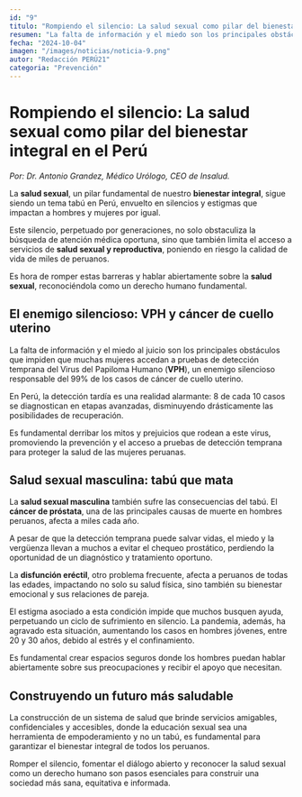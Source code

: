 ```yaml
---
id: "9"
titulo: "Rompiendo el silencio: La salud sexual como pilar del bienestar"
resumen: "La falta de información y el miedo son los principales obstáculos"
fecha: "2024-10-04"
imagen: "/images/noticias/noticia-9.png"
autor: "Redacción PERÚ21"
categoria: "Prevención"
---
```


# Rompiendo el silencio: La salud sexual como pilar del bienestar integral en el Perú

*Por: Dr. Antonio Grandez, Médico Urólogo, CEO de Insalud.*

La **salud sexual**, un pilar fundamental de nuestro **bienestar integral**, sigue siendo un tema tabú en Perú, envuelto en silencios y estigmas que impactan a hombres y mujeres por igual.

Este silencio, perpetuado por generaciones, no solo obstaculiza la búsqueda de atención médica oportuna, sino que también limita el acceso a servicios de **salud sexual y reproductiva**, poniendo en riesgo la calidad de vida de miles de peruanos.

Es hora de romper estas barreras y hablar abiertamente sobre la **salud sexual**, reconociéndola como un derecho humano fundamental.

## El enemigo silencioso: VPH y cáncer de cuello uterino

La falta de información y el miedo al juicio son los principales obstáculos que impiden que muchas mujeres accedan a pruebas de detección temprana del Virus del Papiloma Humano (**VPH**), un enemigo silencioso responsable del 99% de los casos de cáncer de cuello uterino.

En Perú, la detección tardía es una realidad alarmante: 8 de cada 10 casos se diagnostican en etapas avanzadas, disminuyendo drásticamente las posibilidades de recuperación.

Es fundamental derribar los mitos y prejuicios que rodean a este virus, promoviendo la prevención y el acceso a pruebas de detección temprana para proteger la salud de las mujeres peruanas.

## Salud sexual masculina: tabú que mata

La **salud sexual masculina** también sufre las consecuencias del tabú. El **cáncer de próstata**, una de las principales causas de muerte en hombres peruanos, afecta a miles cada año.

A pesar de que la detección temprana puede salvar vidas, el miedo y la vergüenza llevan a muchos a evitar el chequeo prostático, perdiendo la oportunidad de un diagnóstico y tratamiento oportuno.

La **disfunción eréctil**, otro problema frecuente, afecta a peruanos de todas las edades, impactando no solo su salud física, sino también su bienestar emocional y sus relaciones de pareja.

El estigma asociado a esta condición impide que muchos busquen ayuda, perpetuando un ciclo de sufrimiento en silencio. La pandemia, además, ha agravado esta situación, aumentando los casos en hombres jóvenes, entre 20 y 30 años, debido al estrés y el confinamiento.

Es fundamental crear espacios seguros donde los hombres puedan hablar abiertamente sobre sus preocupaciones y recibir el apoyo que necesitan.

## Construyendo un futuro más saludable

La construcción de un sistema de salud que brinde servicios amigables, confidenciales y accesibles, donde la educación sexual sea una herramienta de empoderamiento y no un tabú, es fundamental para garantizar el bienestar integral de todos los peruanos.

Romper el silencio, fomentar el diálogo abierto y reconocer la salud sexual como un derecho humano son pasos esenciales para construir una sociedad más sana, equitativa e informada.